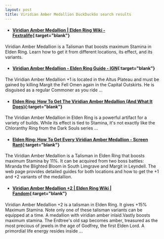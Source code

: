 ```yaml
---
layout: post
title: Viridian Amber Medallion DuckDuckGo search results
---
```

* #### [Viridian Amber Medallion | Elden Ring Wiki - Fextralife](https://eldenring.wiki.fextralife.com/viridian+amber+medallion){:target="blank"}
Viridian Amber Medallion is a Talisman that boosts maximum Stamina in Elden Ring. Learn how to get it from different locations, its effect, and its variants.
* #### [Viridian Amber Medallion - Elden Ring Guide - IGN](https://www.ign.com/wikis/elden-ring/Viridian_Amber_Medallion){:target="blank"}
The Viridian Amber Medallion +1 is located in the Altus Plateau and must be gained by killing Margit the Fell Omen again in the Capital Outskirts. He is disguised as a regular Commoner as you ride ...
* #### [Elden Ring: How To Get The Viridian Amber Medallion (And What It Does)](https://gamerant.com/elden-ring-viridian-amber-stamina-talisman-guide/){:target="blank"}
The Viridian Amber Medallion in Elden Ring is a powerful artifact for a variety of builds. While its effect is tied to Stamina, it's not exactly like the Chloranthy Ring from the Dark Souls series ...
* #### [Elden Ring: How To Get Every Viridian Amber Medallion - Screen Rant](https://screenrant.com/elden-ring-viridian-amber-medallion-guide/){:target="blank"}
The Viridian Amber Medallion is a Talisman in Elden Ring that boosts maximum Stamina by 11%. It can be acquired from two boss battles: Miranda the Blighted Bloom in South Limgrave and Margit in Leyndell. The web page provides detailed guides for both locations and how to get the +1 and +2 variants of the medallion.
* #### [Viridian Amber Medallion +2 | Elden Ring Wiki | Fandom](https://eldenring.fandom.com/wiki/Viridian_Amber_Medallion_+2){:target="blank"}
Viridian Amber Medallion +2 is a talisman in Elden Ring. It gives +15% Maximum Stamina. Note only one of these talisman variants can be equipped at a time. A medallion with viridian amber inlaid.Vastly boosts maximum stamina. The Erdtree's old sap becomes amber, treasured as the most precious of jewels in the age of Godfrey, the first Elden Lord. A primordial life energy resides inside ...
